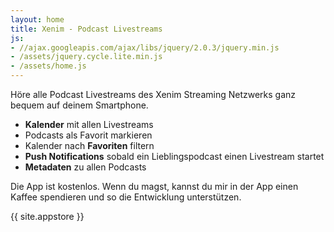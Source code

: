```yaml
---
layout: home
title: Xenim - Podcast Livestreams
js:
- //ajax.googleapis.com/ajax/libs/jquery/2.0.3/jquery.min.js
- /assets/jquery.cycle.lite.min.js
- /assets/home.js
---
```


Höre alle Podcast Livestreams des Xenim Streaming Netzwerks ganz bequem auf deinem Smartphone.

* **Kalender** mit allen Livestreams
* Podcasts als Favorit markieren
* Kalender nach **Favoriten** filtern
* **Push Notifications** sobald ein Lieblingspodcast einen Livestream startet
* **Metadaten** zu allen Podcasts

Die App ist kostenlos. Wenn du magst, kannst du mir in der App einen Kaffee spendieren und so die Entwicklung unterstützen.

<p class="app-store">{{ site.appstore }}</p>